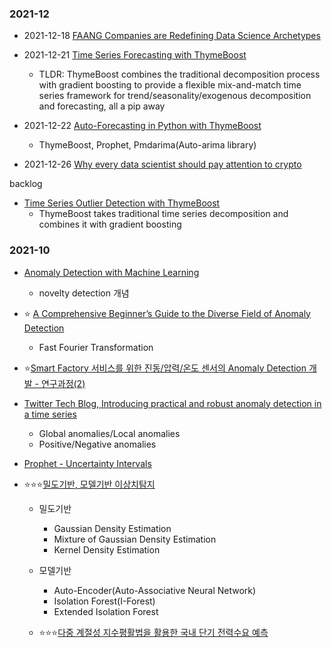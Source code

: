 
### 2021-12

- 2021-12-18 [FAANG Companies are Redefining Data Science Archetypes](https://towardsdatascience.com/faang-companies-are-redefining-data-science-archetypes-a1285241b599)
    
- 2021-12-21 [Time Series Forecasting with ThymeBoost](https://towardsdatascience.com/thymeboost-a0529353bf34)
    - TLDR: ThymeBoost combines the traditional decomposition process with gradient boosting to provide a flexible mix-and-match time series framework for trend/seasonality/exogenous decomposition and forecasting, all a pip away


- 2021-12-22 [Auto-Forecasting in Python with ThymeBoost](https://towardsdatascience.com/auto-forecasting-in-python-with-thymeboost-8bc9bd466998)
    - ThymeBoost, Prophet, Pmdarima(Auto-arima library)  
  

- 2021-12-26 [Why every data scientist should pay attention to crypto](https://towardsdatascience.com/why-every-data-scientist-should-pay-attention-to-crypto-39b4c25ff319)

backlog
- [Time Series Outlier Detection with ThymeBoost](https://towardsdatascience.com/time-series-outlier-detection-with-thymeboost-ec2046e17458)
    - ThymeBoost takes traditional time series decomposition and combines it with gradient boosting



### 2021-10 

- [Anomaly Detection with Machine Learning](https://medium.com/mlearning-ai/anomaly-detection-with-machine-learning-8fa942fb5adc)
	- novelty detection 개념
- ⭐️ [A Comprehensive Beginner’s Guide to the Diverse Field of Anomaly Detection](https://towardsdatascience.com/a-comprehensive-beginners-guide-to-the-diverse-field-of-anomaly-detection-8c818d153995) 
	- Fast Fourier Transformation
- ⭐️[Smart Factory 서비스를 위한 진동/압력/온도 센서의 Anomaly Detection 개발 - 연구과정(2)](https://devocean.sk.com/blog/techBoardDetail.do?page=&query=&ID=163325&searchData=AI+Fellowship&subIndex=&idList=%5B163325%2C+163213%5D)
- [Twitter Tech Blog, Introducing practical and robust anomaly detection in a time series](https://blog.twitter.com/engineering/en_us/a/2015/introducing-practical-and-robust-anomaly-detection-in-a-time-series)
	- Global anomalies/Local anomalies
	- Positive/Negative anomalies
- [Prophet - Uncertainty Intervals](https://facebook.github.io/prophet/docs/uncertainty_intervals.html)

- ⭐️⭐️⭐️[밀도기반, 모델기반 이상치탐지](https://github.com/pilsung-kang/Machine-Learning-Basics-Bflysoft/blob/master/Lecture%2010_Anomaly%20Detection.pdf)
	- 밀도기반
		- Gaussian Density Estimation
		- Mixture of Gaussian Density Estimation
		- Kernel Density Estimation
	- 모델기반
		- Auto-Encoder(Auto-Associative Neural Network)
		- Isolation Forest(I-Forest)
		- Extended Isolation Forest
	
	- ⭐️⭐️⭐️[다중 계절성 지수평활법을 활용한 국내 단기 전력수요 예측](http://www.keei.re.kr/web_keei/d_results.nsf/0/79400012C46DE29549257C5E004526D9/$file/%EA%B8%B0%EB%B3%B8%202013-06%20%EB%8B%A4%EC%A4%91%20%EA%B3%84%EC%A0%88%EC%84%B1%20%EC%A7%80%EC%88%98%ED%8F%89%ED%99%9C%EB%B2%95%EC%9D%84%20%ED%99%9C%EC%9A%A9%ED%95%9C%20%EA%B5%AD%EB%82%B4%20%EB%8B%A8%EA%B8%B0%20%EC%A0%84%EB%A0%A5%EC%88%98%EC%9A%94%20%EC%98%88%EC%B8%A1.pdf)


